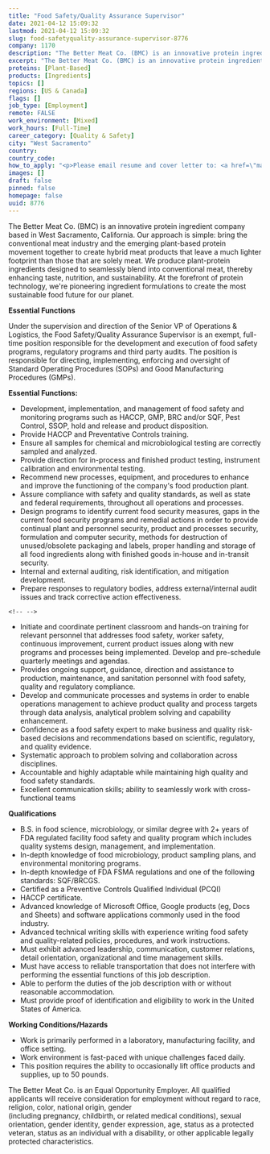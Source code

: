 ```yaml
---
title: "Food Safety/Quality Assurance Supervisor"
date: 2021-04-12 15:09:32
lastmod: 2021-04-12 15:09:32
slug: food-safetyquality-assurance-supervisor-8776
company: 1170
description: "The Better Meat Co. (BMC) is an innovative protein ingredient company based in West Sacramento, California. Our approach is simple: bring the conventional meat industry and the emerging plant-based protein movement together to create hybrid meat products that leave a much lighter footprint than those that are solely meat. We produce plant-protein ingredients designed to seamlessly blend into conventional meat, thereby enhancing taste, nutrition, and sustainability."
excerpt: "The Better Meat Co. (BMC) is an innovative protein ingredient company based in West Sacramento, California. Our approach is simple: bring the conventional meat industry and the emerging plant-based protein movement together to create hybrid meat products that leave a much lighter footprint than those that are solely meat. We produce plant-protein ingredients designed to seamlessly blend into conventional meat, thereby enhancing taste, nutrition, and sustainability."
proteins: [Plant-Based]
products: [Ingredients]
topics: []
regions: [US & Canada]
flags: []
job_type: [Employment]
remote: FALSE
work_environment: [Mixed]
work_hours: [Full-Time]
career_category: [Quality & Safety]
city: "West Sacramento"
country: 
country_code: 
how_to_apply: "<p>Please email resume and cover letter to: <a href=\"mailto:doni.curkendall@bettermeat.co\">doni.curkendall@bettermeat.co</a> or apply on Indeed:</p>"
images: []
draft: false
pinned: false
homepage: false
uuid: 8776
---
```

The Better Meat Co. (BMC) is an innovative protein ingredient company
based in West Sacramento, California. Our approach is simple: bring the
conventional meat industry and the emerging plant-based protein movement
together to create hybrid meat products that leave a much lighter
footprint than those that are solely meat. We produce plant-protein
ingredients designed to seamlessly blend into conventional meat, thereby
enhancing taste, nutrition, and sustainability. At the forefront of
protein technology, we're pioneering ingredient formulations to create
the most sustainable food future for our planet.

**Essential Functions**

Under the supervision and direction of the Senior VP of Operations &
Logistics, the Food Safety/Quality Assurance Supervisor is an exempt,
full-time position responsible for the development and execution of food
safety programs, regulatory programs and third party audits. The
position is responsible for directing, implementing, enforcing and
oversight of Standard Operating Procedures (SOPs) and Good Manufacturing
Procedures (GMPs).

**Essential Functions:**

-   Development, implementation, and management of food safety and
    monitoring programs such as HACCP, GMP, BRC and/or SQF, Pest
    Control, SSOP, hold and release and product disposition.
-   Provide HACCP and Preventative Controls training.
-   Ensure all samples for chemical and microbiological testing are
    correctly sampled and analyzed.
-   Provide direction for in-process and finished product testing,
    instrument calibration and environmental testing.
-   Recommend new processes, equipment, and procedures to enhance and
    improve the functioning of the company's food production plant.
-   Assure compliance with safety and quality standards, as well as
    state and federal requirements, throughout all operations and
    processes.
-   Design programs to identify current food security measures, gaps in
    the current food security programs and remedial actions in order to
    provide continual plant and personnel security, product and
    processes security, formulation and computer security, methods for
    destruction of unused/obsolete packaging and labels, proper handling
    and storage of all food ingredients along with finished goods
    in-house and in-transit security.
-   Internal and external auditing, risk identification, and mitigation
    development.
-   Prepare responses to regulatory bodies, address external/internal
    audit issues and track corrective action effectiveness.

```{=html}
<!-- -->
```
-   Initiate and coordinate pertinent classroom and hands-on training
    for relevant personnel that addresses food safety, worker safety,
    continuous improvement, current product issues along with new
    programs and processes being implemented. Develop and pre-schedule
    quarterly meetings and agendas.
-   Provides ongoing support, guidance, direction and assistance to
    production, maintenance, and sanitation personnel with food safety,
    quality and regulatory compliance.
-   Develop and communicate processes and systems in order to enable
    operations management to achieve product quality and process targets
    through data analysis, analytical problem solving and capability
    enhancement.
-   Confidence as a food safety expert to make business and quality
    risk-based decisions and recommendations based on scientific,
    regulatory, and quality evidence.
-   Systematic approach to problem solving and collaboration across
    disciplines.
-   Accountable and highly adaptable while maintaining high quality and
    food safety standards.
-   Excellent communication skills; ability to seamlessly work with
    cross-functional teams

**Qualifications**

-   B.S. in food science, microbiology, or similar degree with 2+ years
    of FDA regulated facility food safety and quality program which
    includes quality systems design, management, and implementation.
-   In-depth knowledge of food microbiology, product sampling plans, and
    environmental monitoring programs.
-   In-depth knowledge of FDA FSMA regulations and one of the following
    standards: SQF/BRCGS.
-   Certified as a Preventive Controls Qualified Individual (PCQI)
-   HACCP certificate.
-   Advanced knowledge of Microsoft Office, Google products (eg, Docs
    and Sheets) and software applications commonly used in the food
    industry.
-   Advanced technical writing skills with experience writing food
    safety and quality-related policies, procedures, and work
    instructions.
-   Must exhibit advanced leadership, communication, customer relations,
    detail orientation, organizational and time management skills.
-   Must have access to reliable transportation that does not interfere
    with performing the essential functions of this job description.
-   Able to perform the duties of the job description with or without
    reasonable accommodation.
-   Must provide proof of identification and eligibility to work in the
    United States of America.

**Working Conditions/Hazards**

-   Work is primarily performed in a laboratory, manufacturing facility,
    and office setting.
-   Work environment is fast-paced with unique challenges faced daily.
-   This position requires the ability to occasionally lift office
    products and supplies, up to 50 pounds.

The Better Meat Co. is an Equal Opportunity Employer. All qualified
applicants will receive consideration for employment without regard to
race, religion, color, national origin, gender\
(including pregnancy, childbirth, or related medical conditions), sexual
orientation, gender identity, gender expression, age, status as a
protected veteran, status as an individual with a disability, or other
applicable legally protected characteristics.
